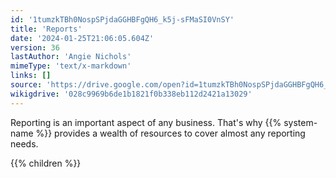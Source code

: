 ```yaml
---
id: '1tumzkTBh0NospSPjdaGGHBFgQH6_k5j-sFMaSI0VnSY'
title: 'Reports'
date: '2024-01-25T21:06:05.604Z'
version: 36
lastAuthor: 'Angie Nichols'
mimeType: 'text/x-markdown'
links: []
source: 'https://drive.google.com/open?id=1tumzkTBh0NospSPjdaGGHBFgQH6_k5j-sFMaSI0VnSY'
wikigdrive: '028c9969b6de1b1821f0b338eb112d2421a13029'
---
```





Reporting is an important aspect of any business. That's why {{% system-name %}} provides a wealth of resources to cover almost any reporting needs.



{{% children %}}




